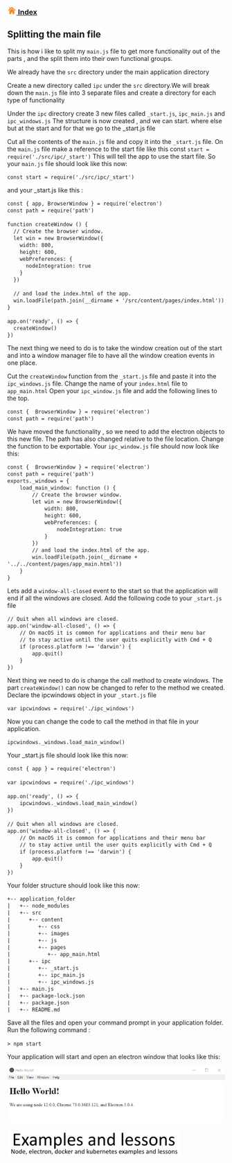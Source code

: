 ### [![Index](https://github.com/Roche-Olivier/help.windows10.nodejs.electron.basics/blob/master/_content/_images/home.png "Index") Index](https://github.com/Roche-Olivier/help.windows10.nodejs.electron.basics)

## Splitting the main file


This is how i like to split my `main.js` file to get more functionality out of the parts , and the split them into their own functional groups.

We already have the `src` directory under the main application directory

Create a new directory called `ipc` under the `src` directory.We will break down the `main.js` file into 3 separate files and create a directory for each type of functionality


Under the `ipc` directory create 3 new files called `_start.js`,  `ipc_main.js` and `ipc_windows.js`
The structure is now created , and we can start. where else but at the start and for that we go to the _start.js file

Cut all the contents of the `main.js` file and copy it into the `_start.js` file. 
On the `main.js` file make a reference to the start file like this const `start = require('./src/ipc/_start')`
This will tell the app to use the start file.
So your `main.js` file should look like this now:

``` 
const start = require('./src/ipc/_start')
```

and your _start.js like this :

``` 
const { app, BrowserWindow } = require('electron')
const path = require('path')

function createWindow () {
  // Create the browser window.
  let win = new BrowserWindow({
    width: 800,
    height: 600,
    webPreferences: {
      nodeIntegration: true
    }
  })

  // and load the index.html of the app.
  win.loadFile(path.join(__dirname + '/src/content/pages/index.html'))
}

app.on('ready', () => {
  createWindow()
})

```
The next thing we need to do is to take the window creation out of the start and into a window manager file to have all the window creation events in one place.


Cut the `createWindow` function from the `_start.js` file and paste it into the `ipc_windows.js` file.
Change the name of your `index.html` file to `app_main.html`
Open your `ipc_window.js` file and add the following lines to the top.
``` 
const {  BrowserWindow } = require('electron')
const path = require('path')
``` 
We have moved the functionality , so we need to add the electron objects to this new file.
The path has also changed relative to the file location.
Change the function to be exportable.
Your `ipc_window.js` file should now look like this:
``` 
const {  BrowserWindow } = require('electron')
const path = require('path')
exports._windows = {
    load_main_window: function () {
        // Create the browser window.
        let win = new BrowserWindow({
            width: 800,
            height: 600,
            webPreferences: {
                nodeIntegration: true
            }
        })
        // and load the index.html of the app.
        win.loadFile(path.join(__dirname + '../../content/pages/app_main.html'))
    }
}
``` 
Lets add a `window-all-closed` event to the start so that the application will end if all the windows are closed.
Add the following code to your `_start.js` file
``` 
// Quit when all windows are closed.
app.on('window-all-closed', () => {
    // On macOS it is common for applications and their menu bar
    // to stay active until the user quits explicitly with Cmd + Q
    if (process.platform !== 'darwin') {
        app.quit()
    }
})
```
Next thing we need to do is change the call method to create windows.
The part `createWindow()` can now be changed to refer to the method we created.
Declare the ipcwindows object in your `_start.js` file
``` 
var ipcwindows = require('./ipc_windows')
```
Now you can change the code to call the method in that file in your application.
``` 
ipcwindows._windows.load_main_window()
```

Your _start.js file should look like this now:
``` 
const { app } = require('electron')

var ipcwindows = require('./ipc_windows')

app.on('ready', () => {
    ipcwindows._windows.load_main_window()
})

// Quit when all windows are closed.
app.on('window-all-closed', () => {
    // On macOS it is common for applications and their menu bar
    // to stay active until the user quits explicitly with Cmd + Q
    if (process.platform !== 'darwin') {
        app.quit()
    }
})
```

Your folder structure should look like this now:
``` 
+-- application_folder
|   +-- node_modules
|   +-- src
|      +-- content
|         +-- css
|         +-- images
|         +-- js
|         +-- pages
|            +-- app_main.html
|      +-- ipc
|         +-- _start.js
|         +-- ipc_main.js
|         +-- ipc_windows.js
|   +-- main.js
|   +-- package-lock.json
|   +-- package.json
|   +-- README.md
```


Save all the files and open your command prompt in your application folder.
Run the following command :

`> npm start `

Your application will start and open an electron window that looks like this:

![applicaiton_image](https://github.com/Roche-Olivier/Examples/blob/master/Images/ex1_electron_screen.png "Application screen")


![Examples and lessons](https://github.com/Roche-Olivier/help.windows10.nodejs.electron.basics/blob/master/_content/_images/footer.png "Examples and lessons")



